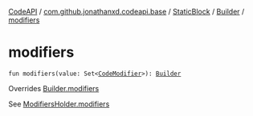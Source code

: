 [CodeAPI](../../../index.md) / [com.github.jonathanxd.codeapi.base](../../index.md) / [StaticBlock](../index.md) / [Builder](index.md) / [modifiers](.)

# modifiers

`fun modifiers(value: Set<`[`CodeModifier`](../../-code-modifier/index.md)`>): `[`Builder`](index.md)

Overrides [Builder.modifiers](../../-modifiers-holder/-builder/modifiers.md)

See [ModifiersHolder.modifiers](../../-modifiers-holder/modifiers.md)

